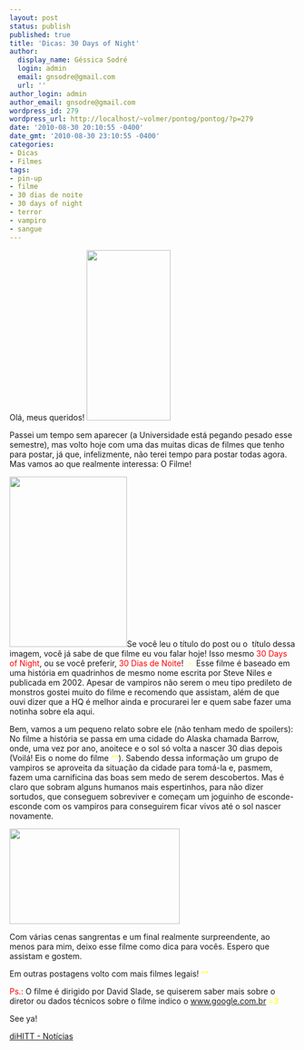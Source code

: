 ```yaml
---
layout: post
status: publish
published: true
title: 'Dicas: 30 Days of Night'
author:
  display_name: Géssica Sodré
  login: admin
  email: gnsodre@gmail.com
  url: ''
author_login: admin
author_email: gnsodre@gmail.com
wordpress_id: 279
wordpress_url: http://localhost/~volmer/pontog/pontog/?p=279
date: '2010-08-30 20:10:55 -0400'
date_gmt: '2010-08-30 23:10:55 -0400'
categories:
- Dicas
- Filmes
tags:
- pin-up
- filme
- 30 dias de noite
- 30 days of night
- terror
- vampiro
- sangue
---
```

<p>Olá, meus queridos! <a href="http://localhost/~volmer/pontog/pontog/wp-content/uploads/2010/08/PinUp_4.png"><img class="alignright size-medium wp-image-282" title="PinUp_4" src="http://localhost/~volmer/pontog/pontog/wp-content/uploads/2010/08/PinUp_4-148x300.png" alt="" width="148" height="300" /></a></p>
<p>Passei um tempo sem aparecer (a Universidade está pegando pesado esse semestre), mas volto hoje com uma das muitas dicas de filmes que tenho para postar, já que, infelizmente, não terei tempo para postar todas agora. Mas vamos ao que realmente interessa: O Filme!</p>
<p><a href="http://localhost/~volmer/pontog/pontog/wp-content/uploads/2010/08/TDON-2nd-poster1.jpg"><img class="size-medium wp-image-283 alignleft" title="30 Days of Night" src="http://localhost/~volmer/pontog/pontog/wp-content/uploads/2010/08/TDON-2nd-poster1-207x300.jpg" alt="" width="207" height="300" /></a>Se você leu o título do post ou o  título dessa imagem, você já sabe de que filme eu vou falar hoje! Isso mesmo <span style="color: #ff0000;">30 Days of Night</span>, ou se você preferir, <span style="color: #ff0000;">30 Dias de Noite</span>! <span style="color: #ffff00;">.-.</span> Esse filme é baseado em uma história em quadrinhos de mesmo nome escrita por Steve Niles e publicada em 2002. Apesar de vampiros não serem o meu tipo predileto de monstros gostei muito do filme e recomendo que assistam, além de que ouvi dizer que a HQ é melhor ainda e procurarei ler e quem sabe fazer uma notinha sobre ela aqui.</p>
<p>Bem, vamos a um pequeno relato sobre ele (não tenham medo de spoilers): No filme a história se passa em uma cidade do Alaska chamada Barrow, onde, uma vez por ano, anoitece e o sol só volta a nascer 30 dias depois (Voilá! Eis o nome do filme<span style="color: #ffff00;"> ^^</span>). Sabendo dessa informação um grupo de vampiros se aproveita da situação da cidade para tomá-la e, pasmem, fazem uma carnificina das boas sem medo de serem descobertos. Mas é claro que sobram alguns humanos mais espertinhos, para não dizer sortudos, que conseguem sobreviver e começam um joguinho de esconde-esconde com os vampiros para conseguirem ficar vivos até o sol nascer novamente.</p>
<p><a href="http://localhost/~volmer/pontog/pontog/wp-content/uploads/2010/08/1700732930_e87cdae9f6_o.jpg"><img class="aligncenter size-medium wp-image-286" title="30 days of night cena" src="http://localhost/~volmer/pontog/pontog/wp-content/uploads/2010/08/1700732930_e87cdae9f6_o-300x168.jpg" alt="" width="300" height="168" /></a></p>
<p>Com várias cenas sangrentas e um final realmente surpreendente, ao menos para mim, deixo esse filme como dica para vocês. Espero que assistam e gostem.</p>
<p>Em outras postagens volto com mais filmes legais! <span style="color: #ffff00;">^^</span></p>
<p><span style="color: red;">Ps.:</span> O filme é dirigido por David Slade, se quiserem saber mais sobre o diretor ou dados técnicos sobre o filme indico o <a title="google" href="http://www.google.com.br/" target="_blank">www.google.com.br</a> <span style="color: #ffff00;">=3</span></p>
<p>See ya!</p>
<p><a href="http://www.dihitt.com.br?ref=268942">diHITT - Notícias</a></p>
